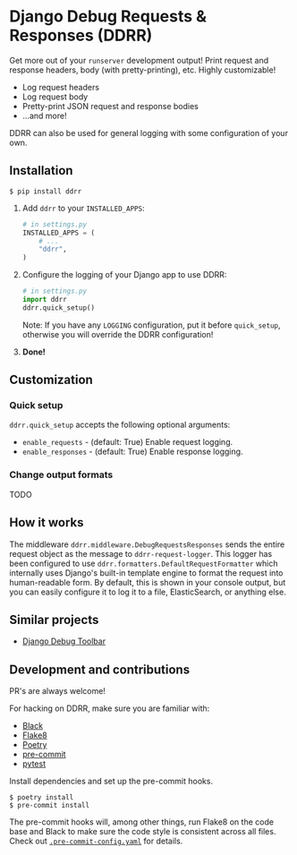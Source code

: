 # Django Debug Requests & Responses (DDRR)

Get more out of your `runserver` development output! Print request and response
headers, body (with pretty-printing), etc.  Highly customizable!

- Log request headers
- Log request body
- Pretty-print JSON request and response bodies
- ...and more!

DDRR can also be used for general logging with some configuration of your own.

## Installation

```
$ pip install ddrr
```

1. Add `ddrr` to your `INSTALLED_APPS`:

    ```python
    # in settings.py
    INSTALLED_APPS = (
        # ...
        "ddrr",
    )
    ```

1. Configure the logging of your Django app to use DDRR:

    ```python
    # in settings.py
    import ddrr
    ddrr.quick_setup()
    ```

    Note: If you have any `LOGGING` configuration, put it before `quick_setup`,
    otherwise you will override the DDRR configuration!

1. **Done!**

## Customization

### Quick setup

`ddrr.quick_setup` accepts the following optional arguments:

- `enable_requests` - (default: True) Enable request logging.
- `enable_responses` - (default: True) Enable response logging.

### Change output formats

TODO

## How it works

The middleware `ddrr.middleware.DebugRequestsResponses` sends the entire
request object as the message to `ddrr-request-logger`.  This logger has been
configured to use `ddrr.formatters.DefaultRequestFormatter` which internally
uses Django's built-in template engine to format the request into human-readable
form. By default, this is shown in your console output, but you can easily
configure it to log it to a file, ElasticSearch, or anything else.

## Similar projects

- [Django Debug Toolbar](https://django-debug-toolbar.readthedocs.io)

## Development and contributions

PR's are always welcome!

For hacking on DDRR, make sure you are familiar with:

- [Black](https://github.com/ambv/black)
- [Flake8](http://flake8.pycqa.org/)
- [Poetry](https://poetry.eustace.io/)
- [pre-commit](https://github.com/pre-commit/pre-commit)
- [pytest](https://docs.pytest.org)

Install dependencies and set up the pre-commit hooks.

```
$ poetry install
$ pre-commit install
```

The pre-commit hooks will, among other things, run Flake8 on the code base and
Black to make sure the code style is consistent across all files.  Check out
[`.pre-commit-config.yaml`](.pre-commit-config.yaml) for details.
